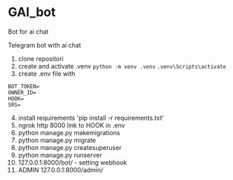 # GAI_bot
Bot for ai chat

Telegram bot with ai chat

1. clone repositori
2. create and activate .venv
```python -m venv .venv```
```.venv\Scripts\activate```
5. create .env file with 
```python3
BOT_TOKEN=
OWNER_ID=
HOOK=
SRS=
```
4. install requirements 'pip install -r requirements.txt'
5. ngrok http 8000 link to HOOK in .env
6. python manage.py makemigrations
7. python manage.py migrate
8. python manage.py createsuperuser
9. python manage.py runserver
10. 127.0.0.1:8000/bot/  - setting webhook
11. ADMIN 127.0.0.1:8000/admin/
